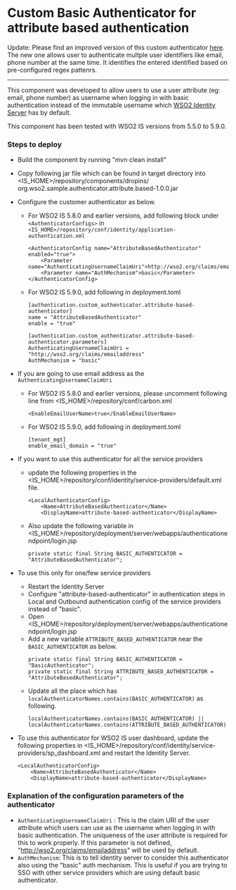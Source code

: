 # Custom Basic Authenticator for attribute based authentication

Update: Please find an improved version of this custom authenticator [here](https://github.com/rksk/wso2-multi-attribute-authenticator). The new one allows user to authenticate multple user identifiers like email, phone number at the same time. It identifies the entered identified based on pre-configured regex pattenrs.

------

This component was developed to allow users to use a user attribute (eg: email, phone number) as username when logging in
 with basic authentication instead of the immutable username which [WSO2 Identity Server](https://wso2.com/identity-and-access-management/) has by default.
 
 This component has been tested with WSO2 IS versions from 5.5.0 to 5.9.0.

### Steps to deploy
- Build the component by running "mvn clean install"
- Copy following jar file which can be found in target directory into <IS_HOME>/repository/components/dropins/
org.wso2.sample.authenticator.attribute.based-1.0.0.jar
- Configure the customer authenticator as below.
  * For WSO2 IS 5.8.0 and earlier versions, add following block under `<AuthenticatorConfigs>` in `<IS_HOME>/repository/conf/identity/application-authentication.xml` 
    ```
    <AuthenticatorConfig name="AttributeBasedAuthenticator" enabled="true">
        <Parameter name="AuthenticatingUsernameClaimUri">http://wso2.org/claims/emailaddress</Parameter>
        <Parameter name="AuthMechanism">basic</Parameter>
    </AuthenticatorConfig>
    ``` 
  * For WSO2 IS 5.9.0, add following in deployment.toml
    ```
    [authentication.custom_authenticator.attribute-based-authenticator]
    name = "AttributeBasedAuthenticator"
    enable = "true"
    
    [authentication.custom_authenticator.attribute-based-authenticator.parameters]
    AuthenticatingUsernameClaimUri = "http://wso2.org/claims/emailaddress"
    AuthMechanism = "basic"
    ```
    
- If you are going to use email address as the `AuthenticatingUsernameClaimUri`
  * For WSO2 IS 5.8.0 and earlier versions, please uncomment following line from <IS_HOME>/repository/conf/carbon.xml
    ```
    <EnableEmailUserName>true</EnableEmailUserName>
    ```

  * For WSO2 IS 5.9.0, add following in deployment.toml
    ```
    [tenant_mgt]
    enable_email_domain = "true"
    ```

- If you want to use this authenticator for all the service providers
  * update the following properties in the <IS_HOME>/repository/conf/identity/service-providers/default.xml file.
    ```
    <LocalAuthenticatorConfig>
        <Name>AttributeBasedAuthenticator</Name>
        <DisplayName>attribute-based-authenticator</DisplayName>
    ```
  * Also  update the following variable in <IS_HOME>/repository/deployment/server/webapps/authenticationendpoint/login.jsp
    ```
    private static final String BASIC_AUTHENTICATOR = "AttributeBasedAuthenticator";
    ```
- To use this only for one/few service providers
  * Restart the Identity Server
  * Configure "attribute-based-authenticator" in authentication steps in Local and Outbound authentication config of the
 service providers instead of "basic".
  * Open <IS_HOME>/repository/deployment/server/webapps/authenticationendpoint/login.jsp
  * Add a new variable `ATTRIBUTE_BASED_AUTHENTICATOR` near the `BASIC_AUTHENTICATOR` as below.
    ```
    private static final String BASIC_AUTHENTICATOR = "BasicAuthenticator";
    private static final String ATTRIBUTE_BASED_AUTHENTICATOR = "AttributeBasedAuthenticator";
    ```
  * Update all the place which has `localAuthenticatorNames.contains(BASIC_AUTHENTICATOR)` as following.
    ```
    localAuthenticatorNames.contains(BASIC_AUTHENTICATOR) || localAuthenticatorNames.contains(ATTRIBUTE_BASED_AUTHENTICATOR)
    ```
- To use this authenticator for WSO2 IS user dashboard, update the following properties in 
<IS_HOME>/repository/conf/identity/service-providers/sp_dashboard.xml and restart the Identity Server.
    ```
    <LocalAuthenticatorConfig>
        <Name>AttributeBasedAuthenticator</Name>
        <DisplayName>attribute-based-authenticator</DisplayName>
    ```

### Explanation of the configuration parameters of the authenticator
- `AuthenticatingUsernameClaimUri` : This is the claim URI of the user attribute which users can use as the username when
 logging in with basic authentication. The uniqueness of the user attribute is required for this to work properly. If
 this parameter is not defined, "http://wso2.org/claims/emailaddress" will be used by default.
- `AuthMechanism`: This is to tell identity server to consider this authenticator also using the "basic" auth mechanism.
 This is useful if you are trying to SSO with other service providers which are using default basic authenticator.
